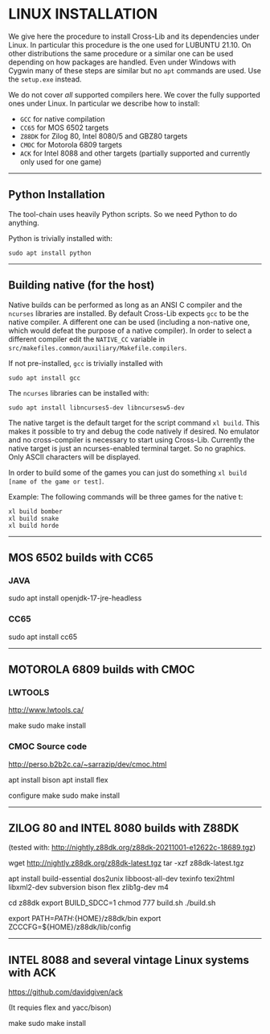 # LINUX INSTALLATION

We give here the procedure to install Cross-Lib and its dependencies under Linux.
In particular this procedure is the one used for LUBUNTU 21.10.
On other distributions the same procedure or a similar one can be used depending on how packages are handled.
Even under Windows with Cygwin many of these steps are similar but no `apt` commands are used. Use the `setup.exe` instead.

We do not cover *all* supported compilers here. We cover the fully supported ones under Linux.
In particular we describe how to install:
- `GCC` for native compilation
- `CC65` for MOS 6502 targets
- `Z88DK` for Zilog 80, Intel 8080/5 and GBZ80 targets
- `CMOC` for Motorola 6809 targets
- `ACK` for Intel 8088 and other targets (partially supported and currently only used for one game)

-----------------------------
## Python Installation

The tool-chain uses heavily Python scripts. So we need Python to do anything.

Python is trivially installed with:
```
sudo apt install python
```

-----------------------------
## Building native (for the host) 

Native builds can be performed as long as an ANSI C compiler and the `ncurses` libraries are installed.
By default Cross-Lib expects `gcc` to be the native compiler.
A different one can be used (including a non-native one, which would defeat the purpose of a native compiler).
In order to select a different compiler edit the `NATIVE_CC` variable in `src/makefiles.common/auxiliary/Makefile.compilers`.

If not pre-installed, `gcc` is trivially installed with
```
sudo apt install gcc
```

The `ncurses` libraries can be installed with:
```
sudo apt install libncurses5-dev libncursesw5-dev
```

The native target is the default target for the script command `xl build`.
This makes it possible to try and debug the code natively if desired. No emulator and no cross-compiler is necessary to start using Cross-Lib.
Currently the native target is just an ncurses-enabled terminal target. So no graphics. Only ASCII characters will be displayed.

In order to build some of the games you can just do something `xl build [name of the game or test]`. 

Example:
The following commands will be three games for the native t:
```
xl build bomber
xl build snake
xl build horde
```



-----------------------------
## MOS 6502 builds with CC65

### JAVA
sudo apt install openjdk-17-jre-headless

### CC65
sudo apt install cc65

-----------------------------
## MOTOROLA 6809 builds with CMOC

### LWTOOLS
http://www.lwtools.ca/

make
sudo make install

### CMOC Source code
http://perso.b2b2c.ca/~sarrazip/dev/cmoc.html

apt install bison
apt install flex

configure
make
sudo make install

----------------------

## ZILOG 80 and INTEL 8080 builds with Z88DK

(tested with: http://nightly.z88dk.org/z88dk-20211001-e12622c-18689.tgz)

wget http://nightly.z88dk.org/z88dk-latest.tgz
tar -xzf z88dk-latest.tgz

apt install
    build-essential
    dos2unix
    libboost-all-dev
    texinfo
    texi2html
    libxml2-dev
    subversion
    bison
    flex
    zlib1g-dev
    m4

cd z88dk
export BUILD_SDCC=1
chmod 777 build.sh
./build.sh

export PATH=${PATH}:${HOME}/z88dk/bin
export ZCCCFG=${HOME}/z88dk/lib/config

----------------------------------------------------------

## INTEL 8088 and several vintage Linux systems with ACK

https://github.com/davidgiven/ack

(It requies flex and yacc/bison)

make
sudo make install


